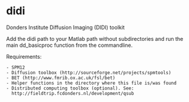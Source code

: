# didi
Donders Institute Diffusion Imaging (DIDI) toolkit

Add the didi path to your Matlab path without subdirectories and run the main dd_basicproc function from the commandline.

Requirements:
~~~~~~~~~~~~~
- SPM12
- Diffusion toolbox (http://sourceforge.net/projects/spmtools)
- BET (http://www.fmrib.ox.ac.uk/fsl/bet)
- Helper functions in the directory where this file is/was found
- Distributed computing toolbox (optional). See:
  http://fieldtrip.fcdonders.nl/development/qsub

